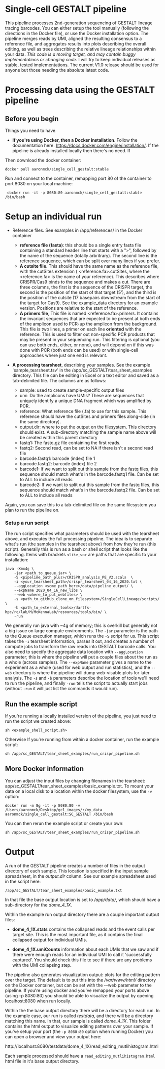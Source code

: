# Single-cell GESTALT pipeline

This pipeline processes 2nd-generation sequencing of GESTALT lineage tracing barcodes. You can either setup the tool manually (following the directions in the Docker file), or use the Docker installation option. The pipeline merges reads by UMI, aligned the resulting consensus to a reference file, and aggregates results into plots describing the overall editing, as well as trees describing the relative lineage relationships within your data. *This code is a moving target, and may contain buggy implementations or changing code*. I will try to keep individual releases as stable, tested implementations. The current V1.0 release should be used for anyone but those needing the absolute latest code.


# Processing data using the GESTALT pipeline

## Before you begin
Things you need to have:
* **If you're using Docker, then a Docker installation**. Follow the documentation here: https://docs.docker.com/engine/installation/. If the pipeline is already installed locally then there's no need. If 

Then download the docker container:
```
docker pull aaronmck/single_cell_gestalt:stable
```

Run and connect to the container, remapping port 80 of the container to port 8080 on your local machine:
```
 docker run -it -p 8080:80 aaronmck/single_cell_gestalt:stable /bin/bash
```

# Setup an individual run

* Reference files. See examples in /app/references/ in the Docker container
  - **reference file (fasta)**: this should be a single entry fasta file containing a standard header line that starts with a ">", followed by the name of the sequence (totally arbritrary). The second line is the reference sequence, which can be split over many lines if you prefer.
  - **A cutsite file**. This should have the same name as the reference file, with the cutSites extension ( <reference.fa>.cutSites, where the <reference.fa> is the name of your reference). This describes where CRISPR/Cas9 binds to the sequence and makes a cut. There are three columns, the first is the sequence of the CRISPR target, the second is the position of the start of that target (5'), and the third is the position of the cutsite (17 basepairs downstream from the start of the target for Cas9). See the example_data directory for an example version. Positions are relative to the start of the reference.
  - **A primers file**, This file is named <reference.fa>.primers. It contains the invariant sequences that are expected to be present at both ends of the amplicon used to PCR-up the amplicon from the background. This file is two lines, a primer on each line **oriented** with the reference. This is used to filter out non-specific PCR products that may be present in your sequencing run. This filtering is optional (you can use both ends, either, or none), and will depend on if this was done with PCR (both ends can be used) or with single-cell approaches where just one end is relevant. 

* **A processing tearsheet**, describing your samples. See the example 'sample_tearsheet.tsv' in the /app/sc_GESTALT/tear_sheet_examples directory. This file can be editing in Excel or a text editor and saved as a tab-delimited file. The columns are as follows:
   - sample: used to create sample-specific output files
   - umi: Do the amplicons have UMIs? These are sequences that uniquely identify  a unique DNA fragment which was amplified by PCR.
   - reference: What reference file (.fa) to use for this sample. This reference should have the cutSites and primers files along-side (in the same directory).
   - output.dir: where to put the output on the filesystem. This directory should exist. A sub-directory matching the sample name above will be created within this parent directory
   - fastq1: The fastq.gz file containing the first reads.
   - fastq2: Second read, can be set to NA if there isn't a second read file	
   - barcode.fastq1: barcode (index) file 1
   - barcode.fastq2: barcode (index) file 2
   - barcode1: If we want to split out this sample from the fastq files, this sequence should match what's in the barcode.fastq1 file. Can be set to ALL to include all reads
   - barcode2: If we want to split out this sample from the fastq files, this sequence should match what's in the barcode.fastq2 file. Can be set to ALL to include all reads
  
Again, you can save this to a tab-delimited file on the same filesystem you plan to run the pipeline on.

### Setup a run script

The run script specifies what parameters should be used with the tearsheet above, and executes the full processing pipeline. The idea is to separate what's run (the samples in the tearsheet above) from how they're run (this script). Generally this is run as a bash or shell script that looks like the following. Items with brackets ```<like_so>``` are paths that are specific to your installation:

```
java -Xmx4g \
    -jar <path_to_queue.jar> \
    -S <pipeline_path_plus>/CRISPR_analysis_PE_V2.scala  \
    -i <your_tearsheet_path>/crispr_tearsheet_04_16_2020.txt \
    --aggLocation <some_path_here>/data/pipeline_output/ \
    --expName 2020_04_16_new_libs \
    --web <where_to_put_webfiles> \
    -s <path_to_github_clone_on_filesystem>/SingleCellLineage/scripts/ \
    -b <path_to_external_tools>/dartfs-hpc/rc/lab/M/McKennaLab/resources/tools/bin/ \
    -run

```

We generally run java with ~4g of memory; this is overkill but generally not a big issue on large compute environments. The ```-jar``` parameter is the path to the Queue execution manager, which runs the ```-S``` script for us. This script takes the ```-i``` tearsheet information, parses it out, and creates a number of compute jobs to transform the raw reads into GESTALT barcode calls. You also need to specify the aggregate data location with ```--aggLocation``` parameter; this is where the pipeline will put a couple files about the run as a whole (across samples). The ```--expName``` parameter gives a name to the experiment as a whole (used for web output and run statistics), and the ```--web``` directory is where the pipeline will dump web-visable plots for later analysis. The ```-s``` and ```-b``` parameters describe the location of tools we'll need to run the pipeline, and finally ```-run``` tells the script to actually start jobs (without ```-run``` it will just list the commands it would run).


## Run the example script

If you're running a locally installed version of the pipeline, you just need to run the script we created above:

```
sh <example_shell_script.sh>
```

Otherwise If you're running from within a docker container, run the example script:
```
sh /app/sc_GESTALT/tear_sheet_examples/run_crispr_pipeline.sh
```
## More Docker information

You can adjust the input files by changing filenames in the tearsheet: app/sc_GESTALT/tear_sheet_examples/basic_example.txt. To mount your data on a local disk to a location within the docker filesystem, use the ```-v``` option:
```
docker run -m 8g -it -p 8080:80 -v /Users/aaronmck/Desktop/gel_images/:/my_data aaronmck/single_cell_gestalt:SC_GESTALT /bin/bash
```
You can then rerun the example script or create your own:
```
sh /app/sc_GESTALT/tear_sheet_examples/run_crispr_pipeline.sh
```

# Output

A run of the GESTALT pipeline creates a number of files in the output directory of each sample. This location is specified in the input sample spreadsheet, in the *output.dir* column. See our example spreadsheet used in the script here: 

`/app/sc_GESTALT/tear_sheet_examples/basic_example.txt`

In that file the base output location is set to */app/data/*, which should have a sub-directory for the *dome_4_1X*. 

Within the example run output directory there are a couple important output files:

* **dome_4_1X.stats** contains the collapsed reads and the event calls per target site. This is the most important file, as it contains the final collapsed output for individual UMIs.

* **dome_4_1X.umiCounts** information about each UMIs that we saw and if there were enough reads for an individual UMI to call it 'successfully captured'. You should check this file to see if there are any problems with the UMI collapsing step.  

The pipeline also generates visualization output: plots for the editing pattern over the target. The default is to put this into the */var/www/html/* directory on the Docker container, but can be set with the --web parameter to the pipeline. If you're using docker and you've remapped your ports above (using -p 8080:80) you should be able to visualize the output by opening localhost:8080 when run locally. 

Within the the base output directory there will be a directory for each run. In the example case, our run is called *testdata*, and there will be a directory matching this name. In that, our sample is called *dome_4_1X*. This folder contains the html output to visualize editing patterns over your sample. If you've setup your port (the `-p 8080:80` option when running Docker) you can open a browser and view your output here:

http://localhost:8080/testdata/dome_4_1X/read_editing_mutlihistogram.html

Each sample processed should have a ```read_editing_mutlihistogram.html``` html file in it's base output directory.
